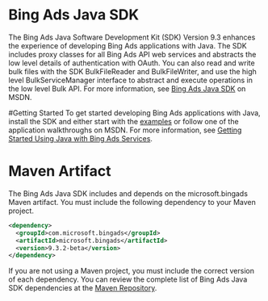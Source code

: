 
# Bing Ads Java SDK

The Bing Ads Java Software Development Kit (SDK) Version 9.3 enhances the experience of developing Bing Ads applications with Java. The SDK includes proxy classes for all Bing Ads API web services and abstracts the low level details of authentication with OAuth. You can also read and write bulk files with the SDK BulkFileReader and BulkFileWriter, and use the high level BulkServiceManager interface to abstract and execute operations in the low level Bulk API. For more information, see [Bing Ads Java SDK](https://msdn.microsoft.com/en-US/library/bing-ads-java-sdk.aspx) on MSDN.

#Getting Started
To get started developing Bing Ads applications with Java, install the SDK and either start with the [examples](https://github.com/bing-ads-sdk/BingAds-Java-SDK/tree/master/examples/) or follow one of the application walkthroughs on MSDN. For more information, see [Getting Started Using Java with Bing Ads Services](https://msdn.microsoft.com/en-US/library/bing-ads-overview-getting-started-java-with-web-services.aspx). 

# Maven Artifact
The Bing Ads Java SDK includes and depends on the microsoft.bingads Maven artifact. You must include the following dependency to your Maven project. 
```Xml
<dependency>
  <groupId>com.microsoft.bingads</groupId>
  <artifactId>microsoft.bingads</artifactId>
  <version>9.3.2-beta</version>
</dependency>
```
If you are not using a Maven project, you must include the correct version of each dependency. You can review the complete list of Bing Ads Java SDK dependencies at the [Maven Repository](http://mvnrepository.com/artifact/com.microsoft.bingads/microsoft.bingads/).
